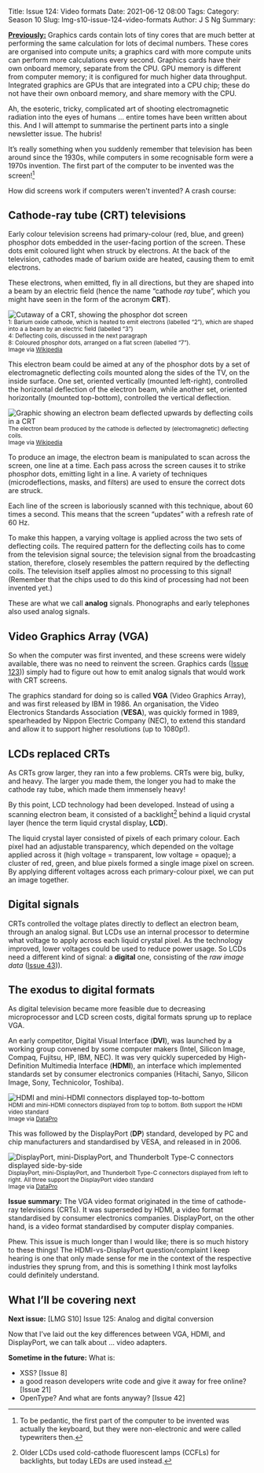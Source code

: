 Title: Issue 124: Video formats
Date: 2021-06-12 08:00
Tags: 
Category: Season 10
Slug: lmg-s10-issue-124-video-formats
Author: J S Ng
Summary: 

[**Previously:**](https://buttondown.email/laymansguide/archive/) Graphics cards contain lots of tiny cores that are much better at performing the same calculation for lots of decimal numbers. These cores are organised into compute units; a graphics card with more compute units can perform more calculations every second. Graphics cards have their own onboard memory, separate from the CPU. GPU memory is different from computer memory; it is configured for much higher data throughput. Integrated graphics are GPUs that are integrated into a CPU chip; these do not have their own onboard memory, and share memory with the CPU.

Ah, the esoteric, tricky, complicated art of shooting electromagnetic radiation into the eyes of humans … entire tomes have been written about this. And I will attempt to summarise the pertinent parts into a single newsletter issue. The hubris!

It’s really something when you suddenly remember that television has been around since the 1930s, while computers in some recognisable form were a 1970s invention. The first part of the computer to be invented was the screen![^1]

[^1]: To be pedantic, the first part of the computer to be invented was actually the keyboard, but they were non-electronic and were called typewriters then.

How did screens work if computers weren't invented? A crash course:

## Cathode-ray tube (CRT) televisions

Early colour television screens had primary-colour (red, blue, and green) phosphor dots embedded in the user-facing portion of the screen. These dots emit coloured light when struck by electrons. At the back of the television, cathodes made of barium oxide are heated, causing them to emit electrons.

These electrons, when emitted, fly in all directions, but they are shaped into a beam by an electric field (hence the name “cathode *ray* tube”, which you might have seen in the form of the acronym **CRT**).

![Cutaway of a CRT, showing the phosphor dot screen]({attach}/season10/issue124/issue124_01.png)<br />
<small>1: Barium oxide cathode, which is heated to emit electrons (labelled “2”), which are shaped into a a beam by an electric field (labelled “3”)<br />
4: Deflecting coils, discussed in the next paragraph<br />
8: Coloured phosphor dots, arranged on a flat screen (labelled “7”).<br />
Image via [Wikipedia](https://en.wikipedia.org/wiki/Cathode-ray_tube)</small>

This electron beam could be aimed at any of the phosphor dots by a set of electromagnetic deflecting coils mounted along the sides of the TV, on the inside surface. One set, oriented vertically (mounted left-right), controlled the horizontal deflection of the electron beam, while another set, oriented horizontally (mounted top-bottom), controlled the vertical deflection.

![Graphic showing an electron beam deflected upwards by deflecting coils in a CRT]({attach}/season10/issue124/issue124_02.png)<br />
<small>The electron beam produced by the cathode is deflected by (electromagnetic) deflecting coils.<br />
Image via [Wikipedia](https://en.wikipedia.org/wiki/Cathode-ray_tube)</small>

To produce an image, the electron beam is manipulated to scan across the screen, one line at a time. Each pass across the screen causes it to strike phosphor dots, emitting light in a line. A variety of techniques (microdeflections, masks, and filters) are used to ensure the correct dots are struck.

Each line of the screen is laboriously scanned with this technique, about 60 times a second. This means that the screen “updates” with a refresh rate of 60 Hz.

To make this happen, a varying voltage is applied across the two sets of deflecting coils. The required pattern for the deflecting coils has to come from the television signal source; the television signal from the broadcasting station, therefore, closely resembles the pattern required by the deflecting coils. The television itself applies almost no processing to this signal! (Remember that the chips used to do this kind of processing had not been invented yet.)

These are what we call **analog** signals. Phonographs and early telephones also used analog signals.

## Video Graphics Array (VGA)

So when the computer was first invented, and these screens were widely available, there was no need to reinvent the screen. Graphics cards ([Issue 123]({filename}/season10/issue123/issue123.md))) simply had to figure out how to emit analog signals that would work with CRT screens.

The graphics standard for doing so is called **VGA** (Video Graphics Array), and was first released by IBM in 1986. An organisation, the Video Electronics Standards Association (**VESA**), was quickly formed in 1989, spearheaded by Nippon Electric Company (NEC), to extend this standard and allow it to support higher resolutions (up to 1080p!).

## LCDs replaced CRTs

As CRTs grow larger, they ran into a few problems. CRTs were big, bulky, and heavy. The larger you made them, the longer you had to make the cathode ray tube, which made them immensely heavy!

By this point, LCD technology had been developed. Instead of using a scanning electron beam, it consisted of a backlight[^2] behind a liquid crystal layer (hence the term liquid crystal display, **LCD**).

[^2]: Older LCDs used cold-cathode fluorescent lamps (CCFLs) for backlights, but today LEDs are used instead.

The liquid crystal layer consisted of pixels of each primary colour. Each pixel had an adjustable transparency, which depended on the voltage applied across it (high voltage = transparent, low voltage = opaque); a cluster of red, green, and blue pixels formed a single image pixel on screen. By applying different voltages across each primary-colour pixel, we can put an image together.

## Digital signals

CRTs controlled the voltage plates directly to deflect an electron beam, through an analog signal. But LCDs use an internal processor to determine what voltage to apply across each liquid crystal pixel. As the technology improved, lower voltages could be used to reduce power usage. So LCDs need a different kind of signal: a **digital** one, consisting of the *raw image data* ([Issue 43]({filename}/season4/issue043/issue043.md))).

## The exodus to digital formats

As digital television became more feasible due to decreasing microprocessor and LCD screen costs, digital formats sprung up to replace VGA.

An early competitor, Digital Visual Interface (**DVI**), was launched by a working group convened by some computer makers (Intel, Silicon Image, Compaq, Fujitsu, HP, IBM, NEC). It was very quickly superceded by High-Definition Multimedia Interface (**HDMI**), an interface which implemented standards set by consumer electronics companies (Hitachi, Sanyo, Silicon Image, Sony, Technicolor, Toshiba).

![HDMI and mini-HDMI connectors displayed top-to-bottom]({attach}/season10/issue124/issue124_03.jpg)<br />
<small>HDMI and mini-HDMI connectors displayed from top to bottom. Both support the HDMI video standard<br />Image via [DataPro](https://www.datapro.net/techinfo/hdmi_info.html)</small>

This was followed by the DisplayPort (**DP**) standard, developed by PC and chip manufacturers and standardised by VESA, and released in in 2006.

![DisplayPort, mini-DisplayPort, and Thunderbolt Type-C connectors displayed side-by-side]({attach}/season10/issue124/issue124_04.jpg)<br />
<small>DisplayPort, mini-DisplayPort, and Thunderbolt Type-C connectors displayed from left to right. All three support the DisplayPort video standard<br />Image via [DataPro](https://www.datapro.net/techinfo/displayport_info.html)</small>

**Issue summary:** The VGA video format originated in the time of cathode-ray televisions (CRTs). It was superseded by HDMI, a video format standardised by consumer electronics companies. DisplayPort, on the other hand, is a video format standardised by computer display companies.

Phew. This issue is much longer than I would like; there is so much history to these things! The HDMI-vs-DisplayPort question/complaint I keep hearing is one that only made sense for me in the context of the respective industries they sprung from, and this is something I think most layfolks could definitely understand.

## What I’ll be covering next

**Next issue:** [LMG S10] Issue 125: Analog and digital conversion

Now that I’ve laid out the key differences between VGA, HDMI, and DisplayPort, we can talk about ... video adapters.

**Sometime in the future:** What is:

- XSS? [Issue 8]
- a good reason developers write code and give it away for free online? [Issue 21]
- OpenType? And what are fonts anyway? [Issue 42]
